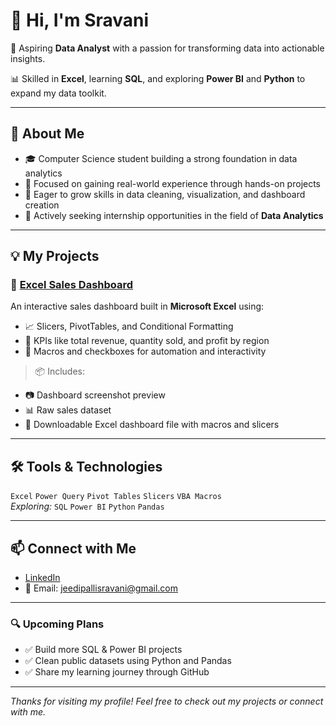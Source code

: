# 👋 Hi, I'm Sravani

🎯 Aspiring **Data Analyst** with a passion for transforming data into actionable insights.

📊 Skilled in **Excel**, learning **SQL**, and exploring **Power BI** and **Python** to expand my data toolkit.

---

## 📌 About Me

- 🎓 Computer Science student building a strong foundation in data analytics  
- 🚀 Focused on gaining real-world experience through hands-on projects  
- 🧠 Eager to grow skills in data cleaning, visualization, and dashboard creation  
- 💼 Actively seeking internship opportunities in the field of **Data Analytics**

---

## 💡 My Projects

### 🔹 [Excel Sales Dashboard](https://github.com/J-sravani19/Excel-sales-dashboard)
An interactive sales dashboard built in **Microsoft Excel** using:
- 📈 Slicers, PivotTables, and Conditional Formatting
- 🧮 KPIs like total revenue, quantity sold, and profit by region
- 🔄 Macros and checkboxes for automation and interactivity

> 📦 Includes:
- 📷 Dashboard screenshot preview
- 📊 Raw sales dataset
- 📁 Downloadable Excel dashboard file with macros and slicers

---

## 🛠️ Tools & Technologies

`Excel` `Power Query` `Pivot Tables` `Slicers` `VBA Macros`  
_Exploring:_ `SQL` `Power BI` `Python` `Pandas`

---

## 📫 Connect with Me

- [LinkedIn](https://www.linkedin.com/in/jeedipalli-sravani)
- 📧 Email: jeedipallisravani@gmail.com

---

### 🔍 Upcoming Plans

- ✅ Build more SQL & Power BI projects
- ✅ Clean public datasets using Python and Pandas
- ✅ Share my learning journey through GitHub

---

_Thanks for visiting my profile! Feel free to check out my projects or connect with me._
